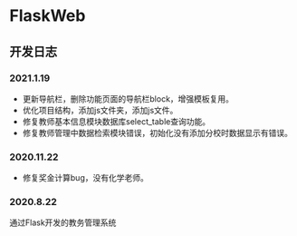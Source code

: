 # FlaskWeb

## 开发日志

### 2021.1.19

- 更新导航栏，删除功能页面的导航栏block，增强模板复用。
- 优化项目结构，添加js文件夹，添加js文件。
- 修复教师基本信息模块数据库select_table查询功能。
- 修复教师管理中数据检索模块错误，初始化没有添加分校时数据显示有错误。

### 2020.11.22

- 修复奖金计算bug，没有化学老师。

### 2020.8.22

通过Flask开发的教务管理系统

